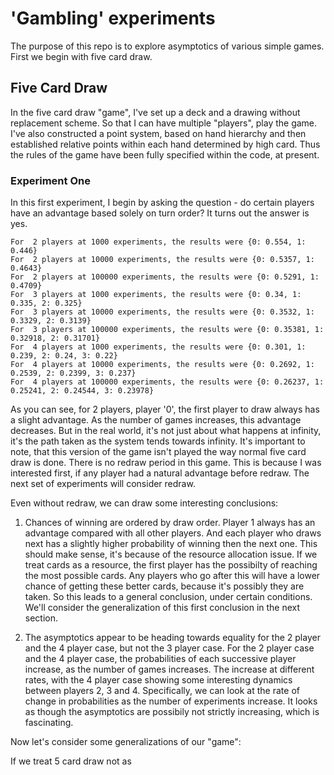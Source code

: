 # 'Gambling' experiments

The purpose of this repo is to explore asymptotics of various simple games.  First we begin with five card draw.

## Five Card Draw

In the five card draw "game", I've set up a deck and a drawing without replacement scheme.  So that I can have multiple "players", play the game.  I've also constructed a point system, based on hand hierarchy and then established relative points within each hand determined by high card.  Thus the rules of the game have been fully specified within the code, at present.

### Experiment One

In this first experiment, I begin by asking the question - do certain players have an advantage based solely on turn order?  It turns out the answer is yes.  

```
For  2 players at 1000 experiments, the results were {0: 0.554, 1: 0.446}
For  2 players at 10000 experiments, the results were {0: 0.5357, 1: 0.4643}
For  2 players at 100000 experiments, the results were {0: 0.5291, 1: 0.4709}
For  3 players at 1000 experiments, the results were {0: 0.34, 1: 0.335, 2: 0.325}
For  3 players at 10000 experiments, the results were {0: 0.3532, 1: 0.3329, 2: 0.3139}
For  3 players at 100000 experiments, the results were {0: 0.35381, 1: 0.32918, 2: 0.31701}
For  4 players at 1000 experiments, the results were {0: 0.301, 1: 0.239, 2: 0.24, 3: 0.22}
For  4 players at 10000 experiments, the results were {0: 0.2692, 1: 0.2539, 2: 0.2399, 3: 0.237}
For  4 players at 100000 experiments, the results were {0: 0.26237, 1: 0.25241, 2: 0.24544, 3: 0.23978}
```

As you can see, for 2 players, player '0', the first player to draw always has a slight advantage.  As the number of games increases, this advantage decreases.  But in the real world, it's not just about what happens at infinity, it's the path taken as the system tends towards infinity.  It's important to note, that this version of the game isn't played the way normal five card draw is done.  There is no redraw period in this game.  This is because I was interested first, if any player had a natural advantage before redraw.  The next set of experiments will consider redraw.  

Even without redraw, we can draw some interesting conclusions:

1. Chances of winning are ordered by draw order.  Player 1 always has an advantage compared with all other players.  And each player who draws next has a slightly higher probability of winning then the next one.  This should make sense, it's because of the resource allocation issue.  If we treat cards as a resource, the first player has the possibilty of reaching the most possible cards.  Any players who go after this will have a lower chance of getting these better cards, because it's possibly they are taken.  So this leads to a general conclusion, under certain conditions.  We'll consider the generalization of this first conclusion in the next section.

2. The asymptotics appear to be heading towards equality for the 2 player and the 4 player case, but not the 3 player case.  For the 2 player case and the 4 player case, the probabilities of each successive player increase, as the number of games increases.  The increase at different rates, with the 4 player case showing some interesting dynamics between players 2, 3 and 4.  Specifically, we can look at the rate of change in probabilities as the number of experiments increase.  It looks as though the asymptotics are possibily not strictly increasing, which is fascinating.  

Now let's consider some generalizations of our "game":

If we treat 5 card draw not as  